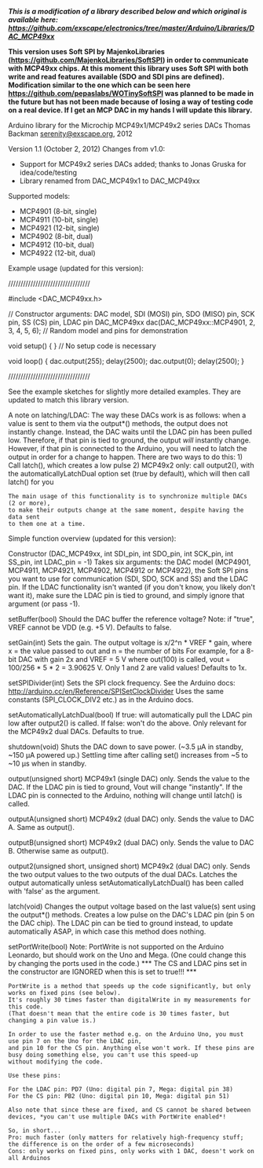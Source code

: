 ***This is a modification of a library described below and which original is available here: https://github.com/exscape/electronics/tree/master/Arduino/Libraries/DAC_MCP49xx***

**This version uses Soft SPI by MajenkoLibraries (https://github.com/MajenkoLibraries/SoftSPI) in order to communicate with MCP49xx chips.
At this moment this library uses Soft SPI with both write and read features available (SDO and SDI pins are defined). Modification similar to
the one which can be seen here https://github.com/pepaslabs/WOTinySoftSPI was planned to be made in the future but has not been made because
of losing a way of testing code on a real device. If I get an MCP DAC in my hands I will update this library.**

Arduino library for the Microchip MCP49x1/MCP49x2 series DACs
Thomas Backman <serenity@exscape.org>, 2012

Version 1.1 (October 2, 2012)
Changes from v1.0:
* Support for MCP49x2 series DACs added; thanks to Jonas Gruska for idea/code/testing
* Library renamed from DAC_MCP49x1 to DAC_MCP49xx

Supported models:
* MCP4901 (8-bit, single)
* MCP4911 (10-bit, single)
* MCP4921 (12-bit, single)
* MCP4902 (8-bit, dual)
* MCP4912 (10-bit, dual)
* MCP4922 (12-bit, dual)

Example usage (updated for this version):

/////////////////////////////////

#include <DAC_MCP49xx.h>

// Constructor arguments: DAC model, SDI (MOSI) pin, SDO (MISO) pin, SCK pin, SS (CS) pin, LDAC pin
DAC_MCP49xx dac(DAC_MCP49xx::MCP4901, 2, 3, 4, 5, 6); // Random model and pins for demonstration

void setup() { } // No setup code is necessary

void loop() {
  dac.output(255);
  delay(2500);
  dac.output(0);
  delay(2500);
}

/////////////////////////////////

See the example sketches for slightly more detailed examples. They are updated to match this library version.

A note on latching/LDAC:
	The way these DACs work is as follows: when a value is sent to them via
	the output*() methods, the output does not instantly change.
	Instead, the DAC waits until the LDAC pin has been pulled low. Therefore,
	if that pin is tied to ground, the output *will* instantly change.
	However, if that pin is connected to the Arduino, you will need to latch
	the output in order for a change to happen. There are two ways to do this:
	1) Call latch(), which creates a low pulse
	2) MCP49x2 only: call output2(), with the automaticallyLatchDual option set
	   (true by default), which will then call latch() for you

	The main usage of this functionality is to synchronize multiple DACs (2 or more),
	to make their outputs change at the same moment, despite having the data sent
	to them one at a time.

Simple function overview (updated for this version):

Constructor (DAC_MCP49xx, int SDI_pin, int SDO_pin, int SCK_pin, int SS_pin, int LDAC_pin = -1)
	Takes six arguments: the DAC model (MCP4901, MCP4911, MCP4921,
	MCP4902, MCP4912 or MCP4922), the Soft SPI pins you want to use for communication
	(SDI, SDO, SCK and SS) and the LDAC pin.
	If the LDAC functionality isn't wanted (if you don't know, you likely don't
	want it), make sure the LDAC pin is tied to ground, and simply ignore that
	argument (or pass -1).

setBuffer(bool)
	Should the DAC buffer the reference voltage?
	Note: if "true", VREF cannot be VDD (e.g. +5 V). Defaults to false.

setGain(int)
	Sets the gain. The output voltage is x/2^n * VREF * gain, where x = the value
	passed to out and n = the number of bits
	For example, for a 8-bit DAC with gain 2x and VREF = 5 V where out(100) is
	called, vout = 100/256 * 5 * 2 = 3.90625 V.
	Only 1 and 2 are valid values!
	Defaults to 1x.

setSPIDivider(int)
	Sets the SPI clock frequency. See the Arduino docs: http://arduino.cc/en/Reference/SPISetClockDivider
	Uses the same constants (SPI_CLOCK_DIV2 etc.) as in the Arduino docs.

setAutomaticallyLatchDual(bool)
	If true: will automatically pull the LDAC pin low after output2() is called.
	If false: won't do the above.
	Only relevant for the MCP49x2 dual DACs.
	Defaults to true.

shutdown(void)
	Shuts the DAC down to save power. (~3.5 µA in standby, ~150 µA powered up.)
	Settling time after calling set() increases from ~5 to ~10 µs when in standby.

output(unsigned short)
	MCP49x1 (single DAC) only.
	Sends the value to the DAC. If the LDAC pin is tied to ground, Vout will change "instantly".
	If the LDAC pin is connected to the Arduino, nothing will change until latch() is called.

outputA(unsigned short)
	MCP49x2 (dual DAC) only.
	Sends the value to DAC A. Same as output().

outputB(unsigned short)
	MCP49x2 (dual DAC) only.
	Sends the value to DAC B. Otherwise same as output().

output2(unsigned short, unsigned short)
	MCP49x2 (dual DAC) only.
	Sends the two output values to the two outputs of the dual DACs.
	Latches the output automatically unless setAutomaticallyLatchDual() has been
	called with 'false' as the argument.

latch(void)
	Changes the output voltage based on the last value(s) sent using the output*() methods.
	Creates a low pulse on the DAC's LDAC pin (pin 5 on the DAC chip).
	The LDAC pin can be tied to ground instead, to update automatically ASAP, in
	which case this method does nothing.

setPortWrite(bool)
	Note: PortWrite is not supported on the Arduino Leonardo, but should work on
	the Uno and Mega. (One could change this by changing the ports used in the code.)
	*** The CS and LDAC pins set in the constructor are IGNORED when this is set to true!!! ***

	PortWrite is a method that speeds up the code significantly, but only works on fixed pins (see below).
	It's roughly 30 times faster than digitalWrite in my measurements for this code.
	(That doesn't mean that the entire code is 30 times faster, but changing a pin value is.)

	In order to use the faster method e.g. on the Arduino Uno, you must use pin 7 on the Uno for the LDAC pin,
	and pin 10 for the CS pin. Anything else won't work. If these pins are busy doing something else, you can't use this speed-up
	without modifying the code.

	Use these pins:

	For the LDAC pin: PD7 (Uno: digital pin 7, Mega: digital pin 38)
	For the CS pin: PB2 (Uno: digital pin 10, Mega: digital pin 51)

	Also note that since these are fixed, and CS cannot be shared between devices, *you can't use multiple DACs with PortWrite enabled*!

	So, in short...
	Pro: much faster (only matters for relatively high-frequency stuff;
	the difference is on the order of a few microseconds)
	Cons: only works on fixed pins, only works with 1 DAC, doesn't work on all Arduinos
